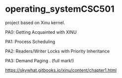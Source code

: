 # operating_systemCSC501

project based on Xinu kernel.

PA0: Getting Acquainted with XINU

PA1: Process Scheduling

PA2: Readers/Writer Locks with Priority Inheritance

PA3: Demand Paging . (full mark!)

https://skywhat.gitbooks.io/xinu/content/chapter1.html
